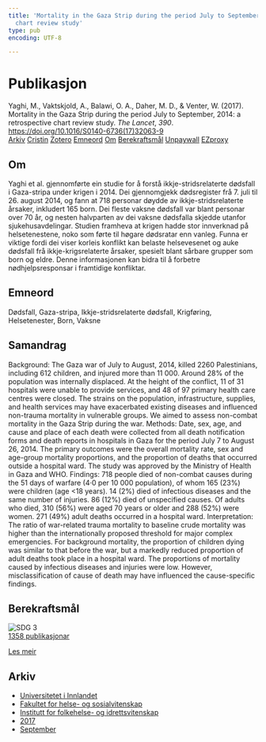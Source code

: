 ```yaml
---
title: 'Mortality in the Gaza Strip during the period July to September, 2014: a retrospective
  chart review study'
type: pub
encoding: UTF-8

---
```

<h1>Publikasjon</h1>
<article id="csl-bib-container-IVGPUREF" class="csl-bib-container">
  <div class="csl-bib-body"> <div class="csl-entry">Yaghi, M., Vaktskjold, A., Balawi, O. A., Daher, M. D., &#38; Venter, W. (2017). Mortality in the Gaza Strip during the period July to September, 2014: a retrospective chart review study. <i>The Lancet</i>, <i>390</i>. <a href="https://doi.org/10.1016/S0140-6736(17)32063-9">https://doi.org/10.1016/S0140-6736(17)32063-9</a></div> </div>
  <div class="csl-bib-buttons">
    <a href="#taxonomy-article-IVGPUREF" alt="archive" class="csl-bib-button">Arkiv</a>
    <a href="https://app.cristin.no/results/show.jsf?id=1490771" alt="Cristin" class="csl-bib-button">Cristin</a>
    <a href="http://zotero.org/groups/5881554/items/IVGPUREF" alt="Zotero" class="csl-bib-button">Zotero</a>
    <a href="#keywords-article-IVGPUREF" alt="keywords" class="csl-bib-button">Emneord</a>
    <a href="#about-article-IVGPUREF" alt="about_pub" class="csl-bib-button">Om</a>
    <a href="#sdg-article-IVGPUREF" alt="sdg" class="csl-bib-button">Berekraftsmål</a>
    <a href="http://www.thelancet.com/article/S0140673617320639/pdf" alt="Unpaywall" class="csl-bib-button">Unpaywall</a>
    <a href="http://www.thelancet.com/article/S0140673617320639/pdf" alt="EZproxy" class="csl-bib-button">EZproxy</a>
  </div>
  <div id="csl-bib-meta-container-IVGPUREF"></div>
</article>
<div id="csl-bib-meta-IVGPUREF" class="csl-bib-meta">
  <article id="about-article-IVGPUREF" class="about_pub-article">
    <h1>Om</h1>
    Yaghi et al. gjennomførte ein studie for å forstå ikkje-stridsrelaterte dødsfall i Gaza-stripa under krigen i 2014. Dei gjennomgjekk dødsregister frå 7. juli til 26. august 2014, og fann at 718 personar døydde av ikkje-stridsrelaterte årsaker, inkludert 165 born. Dei fleste vaksne dødsfall var blant personar over 70 år, og nesten halvparten av dei vaksne dødsfalla skjedde utanfor sjukehusavdelingar. Studien framheva at krigen hadde stor innverknad på helsetenestene, noko som førte til høgare dødsratar enn vanleg. Funna er viktige fordi dei viser korleis konflikt kan belaste helsevesenet og auke dødsfall frå ikkje-krigsrelaterte årsaker, spesielt blant sårbare grupper som born og eldre. Denne informasjonen kan bidra til å forbetre nødhjelpsresponsar i framtidige konfliktar.
  </article>
  <article id="keywords-article-IVGPUREF" class="keywords-article">
    <h1>Emneord</h1>
    Dødsfall, Gaza-stripa, Ikkje-stridsrelaterte dødsfall, Krigføring, Helsetenester, Born, Vaksne
  </article>
  <article id="abstract-article-IVGPUREF" class="abstract-article">
    <h1>Samandrag</h1>
    Background: The Gaza war of July to August, 2014, killed 2260 Palestinians, including 612 children, and injured more 
than 11 000. Around 28% of the population was internally displaced. At the height of the conflict, 11 of 31 hospitals 
were unable to provide services, and 48 of 97 primary health care centres were closed. The strains on the population, 
infrastructure, supplies, and health services may have exacerbated existing diseases and influenced non-trauma 
mortality in vulnerable groups. We aimed to assess non-combat mortality in the Gaza Strip during the war. 
Methods: Date, sex, age, and cause and place of each death were collected from all death notification forms and death 
reports in hospitals in Gaza for the period July 7 to August 26, 2014. The primary outcomes were the overall mortality 
rate, sex and age-group mortality proportions, and the proportion of deaths that occurred outside a hospital ward. 
The study was approved by the Ministry of Health in Gaza and WHO. 
Findings: 718 people died of non-combat causes during the 51 days of warfare (4·0 per 10 000 population), of whom 
165 (23%) were children (age <18 years). 14 (2%) died of infectious diseases and the same number of injuries. 86 (12%) 
died of unspecified causes. Of adults who died, 310 (56%) were aged 70 years or older and 288 (52%) were women. 
271 (49%) adult deaths occurred in a hospital ward. 
Interpretation: The ratio of war-related trauma mortality to baseline crude mortality was higher than the internationally 
proposed threshold for major complex emergencies. For background mortality, the proportion of children dying was 
similar to that before the war, but a markedly reduced proportion of adult deaths took place in a hospital ward. 
The proportions of mortality caused by infectious diseases and injuries were low. However, misclassification of cause 
of death may have influenced the cause-specific findings.
  </article>
  <article id="sdg-article-IVGPUREF" class="sdg-article">
    <h1>Berekraftsmål</h1>
    <div class="sdg-container"><div id="sdg3" class="sdg">
        <img src="{{< params subfolder >}}images/sdg/sdg03_nn.png" class="image" alt="SDG 3">
        <div class="sdg-overlay">
          <a href="/nn/archive/?key=?sdg=3#archive" class="sdg-publication-count"><span>1358</span> publikasjonar</a>
          <p><a href="https://fn.no/om-fn/fns-baerekraftsmaal/god-helse-og-livskvalitet?lang=nno-NO" class="sdg-read-more">Les meir</a></p>
        </div>
      </div></div>
  </article>
  <article id="taxonomy-article-IVGPUREF" class="taxonomy-article">
    <h1>Arkiv</h1>
    <ul>
      <li>
        <a href="/nn/archive/?key=3DCRN523">Universitetet i Innlandet</a>
      </li>
      <li>
        <a href="/nn/archive/?key=IDKFS3MX">Fakultet for helse- og sosialvitenskap</a>
      </li>
      <li>
        <a href="/nn/archive/?key=FJXE3Z8X">Institutt for folkehelse- og idrettsvitenskap</a>
      </li>
      <li>
        <a href="/nn/archive/?key=Y3QE4BPW">2017</a>
      </li>
      <li>
        <a href="/nn/archive/?key=N69K8GBV">September</a>
      </li>
    </ul>
  </article>
</div>
